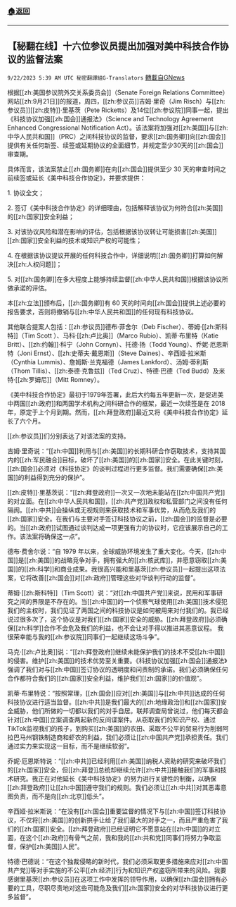 ###  [:house:返回](README.md)
---


## 【秘翻在线】十六位参议员提出加强对美中科技合作协议的监督法案
`9/22/2023 5:39 AM UTC 秘密翻譯組G-Translators` [轉載自GNews](https://gnews.org/articles/1725045)

根据[[zh:美国参议院外交关系委员会]]（Senate Foreign Relations Committee）网站[[zh:9月21日]]的报道，周四，[[zh:参议员]]吉姆·里奇（Jim Risch）与[[zh:参议员]][[zh:皮特]]·里基茨（Pete Ricketts）及14位[[zh:参议院]]同事一起，提出《科技协议加强[[zh:国会]]通报法》（Science and Technology Agreement Enhanced Congressional Notification Act）。该法案将加强对[[zh:美国]]与[[zh:中华人民共和国]]（PRC）之间科技协议的监督，要求[[zh:国务卿]]向[[zh:国会]]提供有关任何新签、续签或延期协议的全面细节，并规定至少30天的[[zh:国会]]审查期。

具体而言，该法案禁止[[zh:国务卿]]在向[[zh:国会]]提供至少 30 天的审查时间之前续签或延长《美中科技合作协定》，并要求提供：

1\. 协议全文；

2\. 签订《美中科技合作协定》的详细理由，包括解释该协议为何符合[[zh:美国]]的[[zh:国家]]安全利益；

3\. 对该协议风险和潜在影响的评估，包括根据该协议转让可能损害[[zh:美国]][[zh:国家]]安全利益的技术或知识产权的可能性；

4\. 在根据该协议提议开展的任何科技合作中，详细说明[[zh:国务卿]]打算如何解决[[zh:人权问题]]；

5\. 对[[zh:国务卿]]在多大程度上能够持续监督[[zh:中华人民共和国]]根据该协议所做承诺的评估。

本[[zh:立法]]颁布后，[[zh:国务卿]]有 60 天的时间向[[zh:国会]]提供上述必要的报告要求，否则将撤销与[[zh:中华人民共和国]]的任何现有科技协议。

其他联合提案人包括：[[zh:参议员]]德布·菲舍尔（Deb Fischer）、蒂姆·[[zh:斯科特]]（Tim Scott ）、马科·[[zh:卢比奥]]（Marco Rubio）、凯蒂·布里特（Katie Britt）、[[zh:约翰]]·科宁（John Cornyn）、托德·扬（Todd Young）、乔妮·厄恩斯特（Joni Ernst）、[[zh:史蒂夫·戴恩斯]]（Steve Daines）、辛西娅·拉米斯（Cynthia Lummis）、詹姆斯·兰克福德（James Lankford）、汤姆·蒂利斯（Thom Tillis）、[[zh:泰德·克鲁兹]]（Ted Cruz）、特德·巴德（Ted Budd）及米特·[[zh:罗姆尼]]（Mitt Romney）。

《美中科技合作协定》最初于1979年签署，此后大约每五年更新一次，是促进美中两国[[zh:政府]]和两国学术机构之间科研合作的框架，最近一次续签是在 2018 年，原定于上个月到期。然而，[[zh:拜登政府]]最近又将《美中科技合作协定》延长了六个月。

[[zh:参议员]]们分别表达了对该法案的支持。

吉姆·里奇说：“[[zh:中国]]利用与[[zh:美国]]的长期科研合作窃取技术，支持其国内的[[zh:军民融合]]目标，破坏了[[zh:美国]]的[[zh:国家]]安全。在此关键时刻，[[zh:国会]]必须对《科技协定》的谈判过程进行更多监督。我们需要确保[[zh:美国]]的利益得到充分的保护”。

[[zh:皮特]]·里基茨说：“[[zh:拜登政府]]一次又一次地未能站在[[zh:中国共产党]]的对立面。在[[zh:中华人民共和国]]，[[zh:共产党]]政权和私营部门之间没有任何隔阂。[[zh:中共]]会操纵或无视规则来获取技术和军事优势，从而危及我们的[[zh:国家]]安全。在我们与主要对手签订科技协议之前，[[zh:国会]]的监督是必要的。当[[zh:政府]]试图通过谈判达成一项更强有力的协议时，它应该展示自己的工作。该法案将确保这一点”。

德布·费舍尔说：“自 1979 年以来，全球威胁环境发生了重大变化。今天，[[zh:中国]]是[[zh:美国]]的战略竞争对手，拥有强大的[[zh:核武库]]，并愿意窃取[[zh:美国]]的[[zh:科学]]和商业成果。我很高兴能和里基茨[[zh:参议员]]一起提出这项法案，它将改善[[zh:国会]]对[[zh:政府]]管理这些对华谈判行动的监督”。

蒂姆·[[zh:斯科特]]（Tim Scott）说：“对[[zh:中国共产党]]来说，民用和军事研究之间的界限是不存在的。当[[zh:中国]]的一个侦察气球使用[[zh:美国]]技术侵犯我们的主权时，我们见证了两国之间的科技协议是如何被用来对付我们的。我已经说过很多次了，这个协议是对我们[[zh:国家]]安全的威胁。[[zh:拜登政府]]必须确保[[zh:科学]]合作不会危及我们的利益，也不会让对手得以推进其恶意议程。 我很荣幸能与我的[[zh:参议院]]同事们一起继续这场斗争”。

马克·[[zh:卢比奥]]说：“[[zh:拜登政府]]继续未能保护我们的技术不受[[zh:中国]]的侵害。维护[[zh:美国]]的技术优势至关重要。《科技协议加强[[zh:国会]]通报法》强调了我们对与[[zh:中国]]签订协议的透明度和问责制的承诺。我们必须确保任何合作都符合我们的[[zh:国家]]安全利益，维护我们[[zh:国家]]的价值观”。

凯蒂·布里特说：“按照常理，[[zh:国会]]应对[[zh:美国]]与[[zh:中共]]达成的任何科技协议进行适当监督。[[zh:中共]]是我们最大的[[zh:地缘政治]]和[[zh:国家]]安全威胁，他们所做的一切都以我们的对手自居。联邦调查局曾说过，他们每天都会针对[[zh:中国]]立案调查两起新的反间谍案件。从窃取我们的知识产权、通过TikTok监视我们的孩子，到购买[[zh:美国]]的农田、采取不公平的贸易行为削弱阿拉巴马州钢铁制造商和虾农的利益，我们必须让[[zh:中国共产党]]承担责任。我们通过实力来实现这一目标，而不是继续软弱”。

乔妮·厄恩斯特说：“[[zh:中共]]已经利用[[zh:美国]]纳税人资助的研究来破坏我们的[[zh:国家]]安全，但[[zh:拜登]]总统却继续允许[[zh:中共]]接触我们的军事和技术研究。我正在对他延长《美中科技协定》的努力进行关键性的制衡，以确保[[zh:拜登政府]]让[[zh:中国]]遵守我们的规则。我们必须让[[zh:中共]]对其恶毒意图负责，而不是向[[zh:北京]]低头”。

辛西娅·拉米斯说：“在没有[[zh:国会]]重要监督的情况下与[[zh:中国]]签订科技协议，不仅将[[zh:美国]]的创新拱手让给了我们最大的对手之一，而且严重危害了我们的[[zh:国家]]安全。[[zh:拜登政府]]已经证明它不愿意站在[[zh:中国]]的对立面，在这个[[zh:政府]]有骨气之前，我和我的[[zh:共和党]]同事们将努力争取监督，保护[[zh:美国]]人民”。

特德·巴德说：“在这个独裁侵略的新时代，我们必须采取更多措施来应对[[zh:中国共产党]]等对手实施的不公平[[zh:经济]]行为和知识产权盗窃所带来的风险。我要感谢里基茨[[zh:参议员]]在这项工作中发挥的领导作用，以确保[[zh:国会]]拥有必要的工具，尽职尽责地对这些可能危及我们[[zh:国家]]安全的对华科技协议进行更多监督”。
